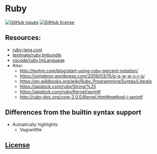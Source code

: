 # Ruby 
[![GitHub issues](https://img.shields.io/github/issues/dunstontc/vscode-ruby-syntax.svg)](https://github.com/dunstontc/vscode-ruby-syntax/issues)
[![GitHub license](https://img.shields.io/badge/license-MIT-blue.svg)](https://github.com/dunstontc/vscode-ruby-syntax/blob/master/LICENSE) 

## Resources:
- [ruby-lang.com](https://www.ruby-lang.org/en/)
- [textmate/ruby.tmbundle](https://github.com/textmate/ruby.tmbundle/blob/master/Syntaxes/Ruby.plist)
- [vscode/ruby.tmLanguage](https://github.com/Microsoft/vscode/blob/master/extensions/ruby/syntaxes/ruby.tmLanguage.json)
- Also:
  - http://teohm.com/blog/start-using-ruby-percent-notation/
  - https://simpleror.wordpress.com/2009/03/15/q-q-w-w-x-r-s/
  - https://en.wikibooks.org/wiki/Ruby_Programming/Syntax/Literals
  - https://apidock.com/ruby/String/%25
  - https://apidock.com/ruby/Kernel/sprintf
  - http://ruby-doc.org/core-2.0.0/Kernel.html#method-i-sprintf


## Differences from the builtin syntax support
- Autoatically highlights:
  - Vagrantfile

## [License](https://github.com/dunstontc/vscode-ruby-syntax/blob/master/LICENSE)

